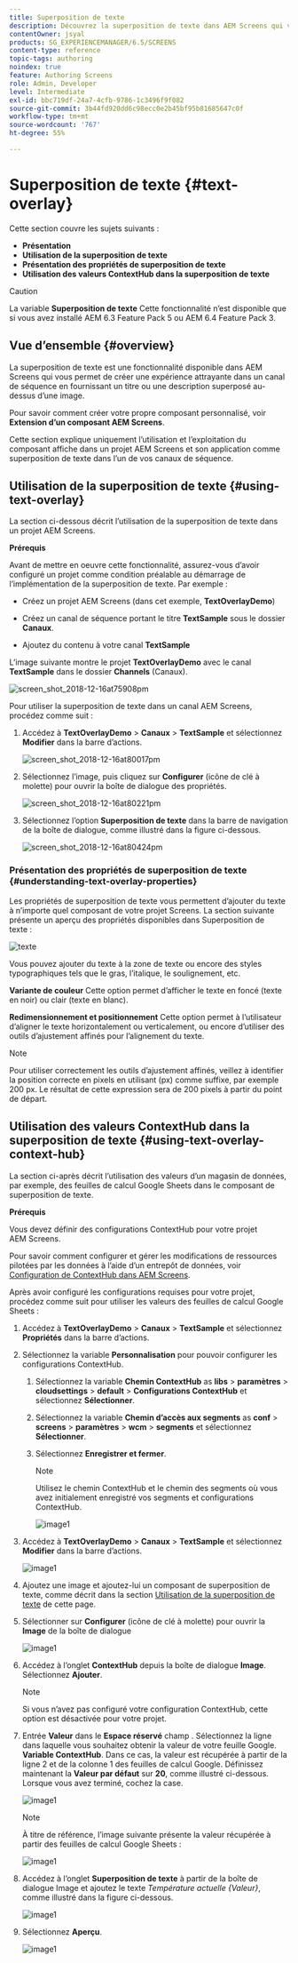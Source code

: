 ```yaml
---
title: Superposition de texte
description: Découvrez la superposition de texte dans AEM Screens qui vous permet de créer une expérience attrayante dans un canal de séquence en fournissant un titre ou une description superposé au-dessus d’une image.
contentOwner: jsyal
products: SG_EXPERIENCEMANAGER/6.5/SCREENS
content-type: reference
topic-tags: authoring
noindex: true
feature: Authoring Screens
role: Admin, Developer
level: Intermediate
exl-id: bbc719df-24a7-4cfb-9786-1c3496f9f082
source-git-commit: 3b44fd920dd6c98ecc0e2b45bf95b81685647c0f
workflow-type: tm+mt
source-wordcount: '767'
ht-degree: 55%

---
```


# Superposition de texte {#text-overlay}

Cette section couvre les sujets suivants :

* **Présentation**
* **Utilisation de la superposition de texte**
* **Présentation des propriétés de superposition de texte**
* **Utilisation des valeurs ContextHub dans la superposition de texte**

>[!CAUTION]
>
>La variable **Superposition de texte** Cette fonctionnalité n’est disponible que si vous avez installé AEM 6.3 Feature Pack 5 ou AEM 6.4 Feature Pack 3.

## Vue d’ensemble {#overview}

La superposition de texte est une fonctionnalité disponible dans AEM Screens qui vous permet de créer une expérience attrayante dans un canal de séquence en fournissant un titre ou une description superposé au-dessus d’une image.

Pour savoir comment créer votre propre composant personnalisé, voir **Extension d’un composant AEM Screens**.

Cette section explique uniquement l’utilisation et l’exploitation du composant affiche dans un projet AEM Screens et son application comme superposition de texte dans l’un de vos canaux de séquence.

## Utilisation de la superposition de texte {#using-text-overlay}

La section ci-dessous décrit l’utilisation de la superposition de texte dans un projet AEM Screens.

**Prérequis**

Avant de mettre en oeuvre cette fonctionnalité, assurez-vous d’avoir configuré un projet comme condition préalable au démarrage de l’implémentation de la superposition de texte. Par exemple :

* Créez un projet AEM Screens (dans cet exemple, **TextOverlayDemo**)

* Créez un canal de séquence portant le titre **TextSample** sous le dossier **Canaux**.

* Ajoutez du contenu à votre canal **TextSample**

L’image suivante montre le projet **TextOverlayDemo** avec le canal **TextSample** dans le dossier **Channels** (Canaux).

![screen_shot_2018-12-16at75908pm](assets/screen_shot_2018-12-16at75908pm.png)

Pour utiliser la superposition de texte dans un canal AEM Screens, procédez comme suit :

1. Accédez à **TextOverlayDemo** > **Canaux** > **TextSample** et sélectionnez **Modifier** dans la barre d’actions.

   ![screen_shot_2018-12-16at80017pm](assets/screen_shot_2018-12-16at80017pm.png)

1. Sélectionnez l’image, puis cliquez sur **Configurer** (icône de clé à molette) pour ouvrir la boîte de dialogue des propriétés.

   ![screen_shot_2018-12-16at80221pm](assets/screen_shot_2018-12-16at80221pm.png)

1. Sélectionnez l’option **Superposition de texte** dans la barre de navigation de la boîte de dialogue, comme illustré dans la figure ci-dessous.

   ![screen_shot_2018-12-16at80424pm](assets/screen_shot_2018-12-16at80424pm.png)

### Présentation des propriétés de superposition de texte {#understanding-text-overlay-properties}

Les propriétés de superposition de texte vous permettent d’ajouter du texte à n’importe quel composant de votre projet Screens. La section suivante présente un aperçu des propriétés disponibles dans Superposition de texte :

![texte](assets/text.gif)

Vous pouvez ajouter du texte à la zone de texte ou encore des styles typographiques tels que le gras, l’italique, le soulignement, etc.

**Variante de couleur** Cette option permet d’afficher le texte en foncé (texte en noir) ou clair (texte en blanc).

**Redimensionnement et positionnement** Cette option permet à l’utilisateur d’aligner le texte horizontalement ou verticalement, ou encore d’utiliser des outils d’ajustement affinés pour l’alignement du texte.

>[!NOTE]
>
>Pour utiliser correctement les outils d’ajustement affinés, veillez à identifier la position correcte en pixels en utilisant (px) comme suffixe, par exemple 200 px. Le résultat de cette expression sera de 200 pixels à partir du point de départ.

## Utilisation des valeurs ContextHub dans la superposition de texte {#using-text-overlay-context-hub}

La section ci-après décrit l’utilisation des valeurs d’un magasin de données, par exemple, des feuilles de calcul Google Sheets dans le composant de superposition de texte.

**Prérequis**

Vous devez définir des configurations ContextHub pour votre projet AEM Screens.

Pour savoir comment configurer et gérer les modifications de ressources pilotées par les données à l’aide d’un entrepôt de données, voir [Configuration de ContextHub dans AEM Screens](https://experienceleague.adobe.com/en/docs/experience-manager-screens/user-guide/developing/configuring-context-hub).

Après avoir configuré les configurations requises pour votre projet, procédez comme suit pour utiliser les valeurs des feuilles de calcul Google Sheets :

1. Accédez à **TextOverlayDemo** > **Canaux** > **TextSample** et sélectionnez **Propriétés** dans la barre d’actions.

1. Sélectionnez la variable **Personnalisation** pour pouvoir configurer les configurations ContextHub.

   1. Sélectionnez la variable **Chemin ContextHub** as **libs** > **paramètres** > **cloudsettings** > **default** > **Configurations ContextHub** et sélectionnez **Sélectionner**.

   1. Sélectionnez la variable **Chemin d’accès aux segments** as **conf** > **screens** > **paramètres** > **wcm** > **segments** et sélectionnez **Sélectionner**.

   1. Sélectionnez **Enregistrer et fermer**.

      >[!NOTE]
      >
      >Utilisez le chemin ContextHub et le chemin des segments où vous avez initialement enregistré vos segments et configurations ContextHub.

      ![image1](/help/user-guide/assets/text-overlay/text-overlay8.png)

1. Accédez à **TextOverlayDemo** > **Canaux** > **TextSample** et sélectionnez **Modifier** dans la barre d’actions.

   ![image1](/help/user-guide/assets/text-overlay/text-overlay1.png)

1. Ajoutez une image et ajoutez-lui un composant de superposition de texte, comme décrit dans la section [Utilisation de la superposition de texte](/help/user-guide/text-overlay.md#using-text-overlay) de cette page.

1. Sélectionner sur **Configurer** (icône de clé à molette) pour ouvrir la **Image** de la boîte de dialogue

   ![image1](/help/user-guide/assets/text-overlay/text-overlay4.png)

1. Accédez à l’onglet **ContextHub** depuis la boîte de dialogue **Image**. Sélectionnez **Ajouter**.

   >[!NOTE]
   >Si vous n’avez pas configuré votre configuration ContextHub, cette option est désactivée pour votre projet.

1. Entrée **Valeur** dans le **Espace réservé** champ . Sélectionnez la ligne dans laquelle vous souhaitez obtenir la valeur de votre feuille Google. **Variable ContextHub**. Dans ce cas, la valeur est récupérée à partir de la ligne 2 et de la colonne 1 des feuilles de calcul Google. Définissez maintenant la **Valeur par défaut** sur **20**, comme illustré ci-dessous. Lorsque vous avez terminé, cochez la case.

   ![image1](/help/user-guide/assets/text-overlay/text-overlay5.png)

   >[!NOTE]
   >À titre de référence, l’image suivante présente la valeur récupérée à partir des feuilles de calcul Google Sheets :

   ![image1](/help/user-guide/assets/text-overlay/text-overlay6.png)

1. Accédez à l’onglet **Superposition de texte** à partir de la boîte de dialogue Image et ajoutez le texte *Température actuelle {Valeur}*, comme illustré dans la figure ci-dessous.

   ![image1](/help/user-guide/assets/text-overlay/text-overlay7.png)

1. Sélectionnez **Aperçu**.

   ![image1](/help/user-guide/assets/text-overlay/text-overlay10.png)
